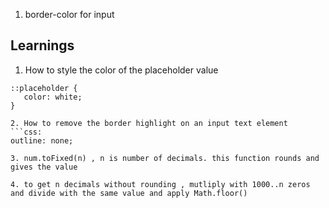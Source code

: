 1. border-color for input

## Learnings

1. How to style the color of the placeholder value

````css:
::placeholder {
   color: white;
}

2. How to remove the border highlight on an input text element
```css:
outline: none;

3. num.toFixed(n) , n is number of decimals. this function rounds and gives the value

4. to get n decimals without rounding , mutliply with 1000..n zeros and divide with the same value and apply Math.floor()
````
